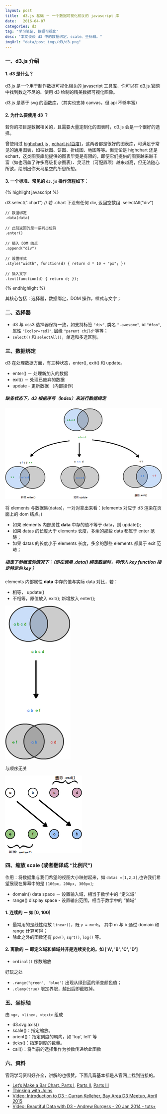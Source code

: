 ```yaml
---
layout: post
title:  d3.js 基础 － 一个数据可视化相关的 javascript 库
date:   2016-04-07
categories: d3
tag: "学习笔记, 数据可视化"
desc: "本文谈谈 d3 中的数据绑定、scale、坐标轴。"
imgUrl: "data/post_imgs/d3/d3.png"
---
```


### 一、d3.js 介绍

#### 1. d3 是什么？

d3.js 是一个用于制作数据可视化相关的 javascript 工具库，你可以在 [d3.js 官网](https://d3js.org/) 中找到数之不尽的、使用 d3 绘制的精美数据可视化图像。

d3.js 是基于 svg 的函数库，（其实也支持 canvas，但 api 不够丰富）

#### 2. 为什么要使用 d3 ？

若你的项目是数据相关的，且需要大量定制化的图表时，d3.js 会是一个很好的选择。

曾使用过 [highchart.js](http://www.highcharts.com/) , [echart.js(百度)](http://echarts.baidu.com/)，这两者都是很好的图表库，可满足于常见的通用图表，如柱状图、饼图、折线图、地图等等。但无论是 highchart 还是 echart，这类图表库能提供的图表毕竟是有限的，即便它们提供的图表越来越丰富（如也涵盖了许多高级复杂图表）、灵活性（可配置项）越来越高，但无法随心所欲，绘制出你天马星空的所思所想。


#### 3. 一个标准、常见的 `d3.js` 操作流程如下：

{% highlight javascript %}

d3.select(".chart")
	// 若 .chart 下没有任何 div, 返回空数组
	.selectAll("div")

	// 数据绑定
	.data(data)

	// 此刻返回的是一系列占位符
	.enter()

	// 插入 DOM 结点
	.append("div")

	// 设置样式
	.style("width", function(d) { return d * 10 + "px"; })

	// 插入文字
	.text(function(d) { return d; });

{% endhighlight %}

其核心包括：选择器，数据绑定，DOM 操作，样式与文字；

### 二、选择器

- d3 与 css3 选择器保持一致，如支持标签 `"div"`, 类名 `".awesome"`, id `"#foo"`, 属性 `"[color=red]"`, 层级 `"parent child"`等等；
- `select()` 和 `selectAll()`，单选和多选区别。


### 三、数据绑定

d3 在处理数据方面，有三种状态，enter(), exit() 和 update。

- enter() － 处理新加入的数据
- exit() － 处理已废弃的数据
- update - 更新数据 （内部操作）

##### 缺省状态下，d3 根据序号（index）来进行数据绑定

![data join](/data/post_imgs/d3/data-join.png)

将 elements 与数据集(datas)，一对对拿出来看：(elements 对应于 d3 渲染在页面上的 dom 结点。)

- 如果 elements 内部属性 __data__ 中存的值不等于 data，则 update();
- 如果 datas 的长度大于 elements 长度，多余的那些 data 都属于 enter 范畴；
- 如果 datas 的长度小于 elements 长度，多余的那些 elements 都属于 exit 范畴；

##### 指定了参照值的情况下：（即在调用 .data() 绑定数据时，再传入 key function 指定特定的 key ）

elements 内部属性 __data__ 中存的值与实际 data 对比，若：

- 相等， update()
- 不相等，原值放入 exit(); 新增放入 enter();

![data join](/data/post_imgs/d3/constancy.png)

与顺序无关

![data join](/data/post_imgs/d3/order.png)

### 四、缩放 scale (或者翻译成 “比例尺”)

作用：将数据集与我们希望的视图大小映射起来，如 `datas =[1,2,3]`,也许我们希望展现在屏幕中的是 `[100px, 200px, 300px]`;

- domain() data space － 设置输入域，相当于数学中的 “定义域”
- range() display space - 设置输出范围，相当于数学中的 “值域”

#### 1. 连续的 － 如 [0, 100]

- 最常用的是线性缩放 `linear()`，既 `y = mx+b`。 其中 m 与 b 通过 domain 和 range 计算可得；
- 除此之外的函数还有 `pow()`, `sqrt()`, `log()` 等。

#### 2. 离散的 － 即定义域和值域并非是连续变化的。如 ['A', 'B', 'C', 'D']

- `ordinal()` 序数缩放

好玩之处

- `.range("green", 'blue')` 出现从绿到蓝的渐变颜色值；
- `.clamp(true)` 限定界限，越出后即截取掉。

### 五、坐标轴

由 `<g>, <line>, <text>` 组成

- d3.svg.axis()
- scale()：指定缩放。
- orient()：指定刻度的朝向，如 'top', left' 等
- ticks()：指定刻度的数量。
- call()：将当前的选择集作为参数传递给此函数


### 六、资料

官网学习资料好齐全，讲解的也很赞。下面几篇基本都是从官网上找到链接的。

- [Let’s Make a Bar Chart, Parts I](http://bost.ocks.org/mike/bar/), [Parts II](http://bost.ocks.org/mike/bar/2/), [Parts III](http://bost.ocks.org/mike/bar/3/)
- [Thinking with Joins](https://bost.ocks.org/mike/join/)
- [Video: Introduction to D3 - Curran Kelleher, Bay Area D3 Meetup, April 2015](https://www.youtube.com/watch?v=8jvoTV54nXw)
- [Video: Beautiful Data with D3 - Andrew Burgess - 20 Jan 2014 - tuts+](https://code.tutsplus.com/courses/beautiful-data-with-d3)